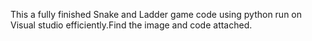 This a fully finished Snake and Ladder game code using python run on Visual studio efficiently.Find the image and code attached.
